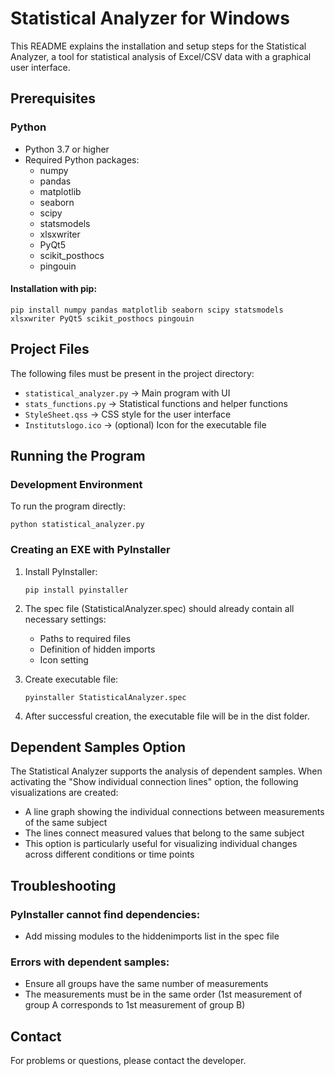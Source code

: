 # Statistical Analyzer for Windows

This README explains the installation and setup steps for the Statistical Analyzer, a tool for statistical analysis of Excel/CSV data with a graphical user interface.

## Prerequisites

### Python
- Python 3.7 or higher
- Required Python packages:
  - numpy
  - pandas
  - matplotlib
  - seaborn
  - scipy
  - statsmodels
  - xlsxwriter
  - PyQt5
  - scikit_posthocs
  - pingouin

#### Installation with pip:
```
pip install numpy pandas matplotlib seaborn scipy statsmodels xlsxwriter PyQt5 scikit_posthocs pingouin
```

## Project Files
The following files must be present in the project directory:

- `statistical_analyzer.py` → Main program with UI
- `stats_functions.py` → Statistical functions and helper functions
- `StyleSheet.qss` → CSS style for the user interface
- `Institutslogo.ico` → (optional) Icon for the executable file

## Running the Program

### Development Environment
To run the program directly:
```
python statistical_analyzer.py
```

### Creating an EXE with PyInstaller
1. Install PyInstaller:
   ```
   pip install pyinstaller
   ```

2. The spec file (StatisticalAnalyzer.spec) should already contain all necessary settings:
   - Paths to required files
   - Definition of hidden imports
   - Icon setting

3. Create executable file:
   ```
   pyinstaller StatisticalAnalyzer.spec
   ```

4. After successful creation, the executable file will be in the dist folder.

## Dependent Samples Option
The Statistical Analyzer supports the analysis of dependent samples. When activating the "Show individual connection lines" option, the following visualizations are created:

- A line graph showing the individual connections between measurements of the same subject
- The lines connect measured values that belong to the same subject
- This option is particularly useful for visualizing individual changes across different conditions or time points

## Troubleshooting

### PyInstaller cannot find dependencies:
- Add missing modules to the hiddenimports list in the spec file

### Errors with dependent samples:
- Ensure all groups have the same number of measurements
- The measurements must be in the same order (1st measurement of group A corresponds to 1st measurement of group B)

## Contact
For problems or questions, please contact the developer.